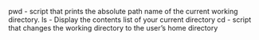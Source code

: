 pwd - script that prints the absolute path name of the current working directory.
ls - Display the contents list of your current directory
cd - script that changes the working directory to the user’s home directory
